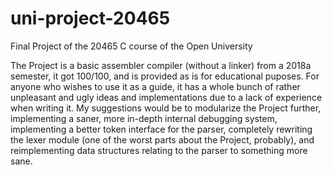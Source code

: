 # uni-project-20465
Final Project of the 20465 C course of the Open University

The Project is a basic assembler compiler (without a linker) from a 2018a semester, it got 100/100, and is provided as is for educational puposes. For anyone who wishes to use it as a guide, it has a whole bunch of rather unpleasant and ugly ideas and implementations due to a lack of experience when writing it. My suggestions would be to modularize the Project further, implementing a saner, more in-depth internal debugging system, implementing a better token interface for the parser, completely rewriting the lexer module (one of the worst parts about the Project, probably), and reimplementing data structures relating to the parser to something more sane.
